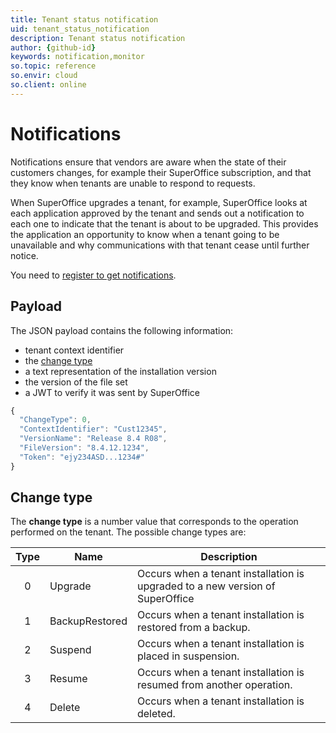 ```yaml
---
title: Tenant status notification
uid: tenant_status_notification
description: Tenant status notification
author: {github-id}
keywords: notification,monitor
so.topic: reference
so.envir: cloud
so.client: online
---
```


# Notifications

Notifications ensure that vendors are aware when the state of their customers changes, for example their SuperOffice subscription, and that they know when tenants are unable to respond to requests.

When SuperOffice upgrades a tenant, for example, SuperOffice looks at each application approved by the tenant and sends out a notification to each one to indicate that the tenant is about to be upgraded. This provides the application an opportunity to know when a tenant going to be unavailable and why communications with that tenant cease until further notice.

You need to [register to get notifications][1].

## Payload

The JSON payload contains the following information:

* tenant context identifier
* the [change type][1]
* a text representation of the installation version
* the version of the file set
* a JWT to verify it was sent by SuperOffice

```javascript
{
  "ChangeType": 0,
  "ContextIdentifier": "Cust12345",
  "VersionName": "Release 8.4 R08",
  "FileVersion": "8.4.12.1234",
  "Token": "ejy234ASD...1234#"
}
```

## Change type

The **change type** is a number value that corresponds to the operation performed on the tenant. The possible change types are:

| Type | Name | Description |
|:----:|------|-------------|
| 0 | Upgrade | Occurs when a tenant installation is upgraded to a new version of SuperOffice |
| 1 | BackupRestored | Occurs when a tenant installation is restored from a backup. |
| 2 | Suspend | Occurs when a tenant installation is placed in suspension. |
| 3 | Resume | Occurs when a tenant installation is resumed from another operation. |
| 4 | Delete | Occurs when a tenant installation is deleted. |

<!-- Referenced links -->
[1]: get-notifications.md
